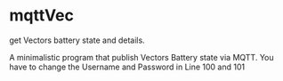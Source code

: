 # mqttVec

get Vectors battery state and details.

A minimalistic program that publish Vectors Battery state via MQTT. You have to change the Username and Password in Line 100 and 101

